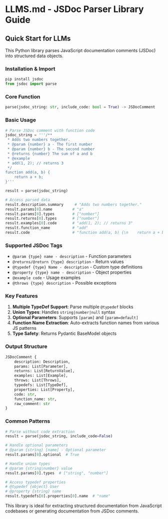 # LLMS.md - JSDoc Parser Library Guide

## Quick Start for LLMs

This Python library parses JavaScript documentation comments (JSDoc) into structured data objects.

### Installation & Import
```python
pip install jsdoc
from jsdoc import parse
```

### Core Function
```python
parse(jsdoc_string: str, include_code: bool = True) -> JSDocComment
```

### Basic Usage
```python
# Parse JSDoc comment with function code
jsdoc_string = '''/**
 * Adds two numbers together.
 * @param {number} a - The first number
 * @param {number} b - The second number
 * @returns {number} The sum of a and b
 * @example
 * add(1, 2); // returns 3
 */
function add(a, b) {
    return a + b;
}'''

result = parse(jsdoc_string)

# Access parsed data
result.description.summary     # "Adds two numbers together."
result.params[0].name         # "a"
result.params[0].types        # ["number"]
result.returns[0].types       # ["number"]
result.examples[0].code       # "add(1, 2); // returns 3"
result.function_name          # "add"
result.code                   # "function add(a, b) {\n    return a + b;\n}"
```

### Supported JSDoc Tags
- `@param {type} name - description` - Function parameters
- `@returns/@return {type} description` - Return values
- `@typedef {type} Name - description` - Custom type definitions
- `@property {type} name - description` - Object properties
- `@example code` - Usage examples
- `@throws {type} description` - Possible exceptions

### Key Features
1. **Multiple TypeDef Support**: Parse multiple `@typedef` blocks
2. **Union Types**: Handles `string|number|null` syntax
3. **Optional Parameters**: Supports `[param]` and `[param=default]`
4. **Function Name Extraction**: Auto-extracts function names from various JS patterns
5. **Type Safety**: Returns Pydantic BaseModel objects

### Output Structure
```python
JSDocComment {
    description: Description,
    params: List[Parameter],
    returns: List[ReturnValue], 
    examples: List[Example],
    throws: List[Throws],
    typedefs: List[TypeDef],
    properties: List[Property],
    code: str,
    function_name: str,
    raw_comment: str
}
```

### Common Patterns
```python
# Parse without code extraction
result = parse(jsdoc_string, include_code=False)

# Handle optional parameters
# @param {string} [name] - Optional parameter
result.params[0].optional  # True

# Handle union types  
# @param {string|number} value
result.params[0].types  # ["string", "number"]

# Access typedef properties
# @typedef {object} User
# @property {string} name
result.typedefs[0].properties[0].name  # "name"
```

This library is ideal for extracting structured documentation from JavaScript codebases or generating documentation from JSDoc comments.